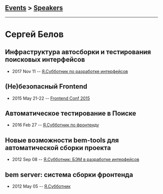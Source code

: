## [Events](../README.md) > [Speakers](../speakers.md)
---

# Сергей Белов

## Инфраструктура автосборки и тестирования поисковых интерфейсов
- 2017 Nov 11 -- [Я.Субботник по разработке интерфейсов](https://events.yandex.ru/lib/talks/5209/)    
## (Не)безопасный Frontend
- 2015 May 21-22 -- [Frontend Conf 2015](https://www.youtube.com/watch?v=OYHz4hf5hy0)    
## Автоматическое тестирование в Поиске
- 2016 Feb 27 -- [Я.Субботник по фронтенду](https://events.yandex.ru/lib/talks/3342/)    
## Новые возможности bem-tools для автоматической сборки проекта
- 2012 Sep 08 -- [Я.Субботник: БЭМ в разработке интерфейсов](https://events.yandex.ru/lib/talks/321/)    
## bem server: система сборки фронтенда
- 2012 May 05 -- [Я.Субботник](https://events.yandex.ru/lib/talks/118/)    
